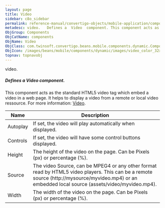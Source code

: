 ```yaml
---
layout: page
title: Video
sidebar: c8o_sidebar
permalink: reference-manual/convertigo-objects/mobile-application/components/components/video/
metadesc: video.   Defines a  Video  component. This component acts as the standard HTML5 video tag which embed a video in a web page. It helps to display a vid
ObjGroup: Components
ObjCatName: components
ObjName: Video
ObjClass: com.twinsoft.convertigo.beans.mobile.components.dynamic.ComponentManager$1
ObjIcon: /images/beans/mobile/components/dynamic/images/video_color_32x32.png
topnav: topnavobj
---
```

video. 
##### Defines a <i>Video</i> component.
This component acts as the standard HTML5 video tag which embed a video in a web page.
It helps to display a video from a remote or local video ressource.
 For more information: <a href='https://www.w3schools.com/html/html5_video.asp' target='_blank'>Video</a>.

Name | Description 
--- | ---
Autoplay | If set, the video will play automatically when displayed.
Controls | If set, the video will have some control buttons displayed.
Height | The height of the video on the page. Can be Pixels (px) or percentage (%).
Source | The video Source, can be MPEG4 or any other format read by HTML5 video players. This can be a remote source (http://mysource/myvideo.mp4) or an embedded local source (assets/video/myvideo.mp4).
Width | The width of the video on the page. Can be Pixels (px) or percentage (%).

